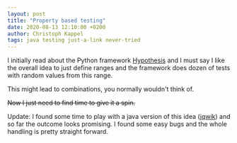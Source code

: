 ```yaml
---
layout: post
title: "Property based testing"
date: 2020-08-13 12:10:00 +0200
author: Christoph Kappel
tags: java testing just-a-link never-tried
---
```

I initially read about the Python framework
[Hypothesis](https://hypothesis.readthedocs.io/en/latest/) and I must say
I like the overall idea to just define ranges and the framework does dozen of
tests with random values from this range.

This might lead to combinations, you normally wouldn't think of.

~~Now I just need to find time to give it a spin.~~

Update: I found some time to play with a java version of this idea
([jqwik](https://jqwik.net/)) and so far the outcome looks promising. I found
some easy bugs and the whole handling is pretty straight forward.
